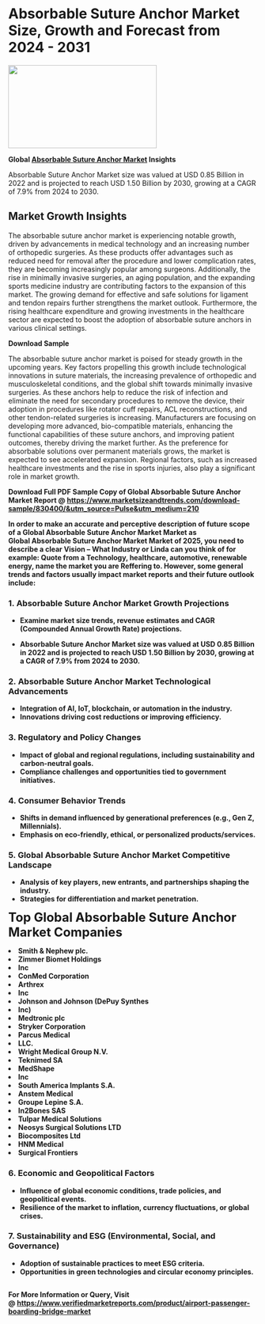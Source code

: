 <H1>Absorbable Suture Anchor Market Size, Growth and Forecast from 2024 - 2031</H1><img class="aligncenter size-medium wp-image-584254" src="https://thirdeyenews.in/wp-content/uploads/2024/09/Global-Market-Research-300x168.jpeg" alt="" width="300" height="168" /><p><strong>Global&nbsp;<a href="https://www.marketsizeandtrends.com/download-sample/830400/&amp;utm_source=Pulse&amp;utm_medium=210">Absorbable Suture Anchor Market</a> Insights</strong></p><p>Absorbable Suture Anchor Market size was valued at USD 0.85 Billion in 2022 and is projected to reach USD 1.50 Billion by 2030, growing at a CAGR of 7.9% from 2024 to 2030.</p><p><h2>Market Growth Insights</h2> <p>The absorbable suture anchor market is experiencing notable growth, driven by advancements in medical technology and an increasing number of orthopedic surgeries. As these products offer advantages such as reduced need for removal after the procedure and lower complication rates, they are becoming increasingly popular among surgeons. Additionally, the rise in minimally invasive surgeries, an aging population, and the expanding sports medicine industry are contributing factors to the expansion of this market. The growing demand for effective and safe solutions for ligament and tendon repairs further strengthens the market outlook. Furthermore, the rising healthcare expenditure and growing investments in the healthcare sector are expected to boost the adoption of absorbable suture anchors in various clinical settings.</p> <p><strong>Download Sample</strong></p> <p>The absorbable suture anchor market is poised for steady growth in the upcoming years. Key factors propelling this growth include technological innovations in suture materials, the increasing prevalence of orthopedic and musculoskeletal conditions, and the global shift towards minimally invasive surgeries. As these anchors help to reduce the risk of infection and eliminate the need for secondary procedures to remove the device, their adoption in procedures like rotator cuff repairs, ACL reconstructions, and other tendon-related surgeries is increasing. Manufacturers are focusing on developing more advanced, bio-compatible materials, enhancing the functional capabilities of these suture anchors, and improving patient outcomes, thereby driving the market further. As the preference for absorbable solutions over permanent materials grows, the market is expected to see accelerated expansion. Regional factors, such as increased healthcare investments and the rise in sports injuries, also play a significant role in market growth.</p> <p><strong></p><p><span class=""><strong>Download Full PDF Sample Copy of Global Absorbable Suture Anchor Market Report</strong> @ <a href="https://www.marketsizeandtrends.com/download-sample/830400/&amp;utm_source=Pulse&amp;utm_medium=210" target="_blank">https://www.marketsizeandtrends.com/download-sample/830400/&amp;utm_source=Pulse&amp;utm_medium=210</a></span></p><p>In order to make an accurate and perceptive description of future scope of a Global&nbsp;Absorbable Suture Anchor Market Market as Global&nbsp;Absorbable Suture Anchor Market Market of 2025, you need to describe a clear Vision &ndash; What Industry or Linda can you think of for example: Quote from a Technology, healthcare, automotive, renewable energy, name the market you are Reffering to. However, some general trends and factors usually impact market reports and their future outlook include:</p><h3>1.&nbsp;<strong>Absorbable Suture Anchor Market Growth Projections</strong></h3><ul><li>Examine market size trends, revenue estimates and CAGR (Compounded Annual Growth Rate) projections.</li><li><p>Absorbable Suture Anchor Market size was valued at USD 0.85 Billion in 2022 and is projected to reach USD 1.50 Billion by 2030, growing at a CAGR of 7.9% from 2024 to 2030.</p></li></ul><h3>2.&nbsp;<strong>Absorbable Suture Anchor Market Technological Advancements</strong></h3><ul><li>Integration of AI, IoT, blockchain, or automation in the industry.</li><li>Innovations driving cost reductions or improving efficiency.</li></ul><h3>3.&nbsp;<strong>Regulatory and Policy Changes</strong></h3><ul><li>Impact of global and regional regulations, including sustainability and carbon-neutral goals.</li><li>Compliance challenges and opportunities tied to government initiatives.</li></ul><h3>4.&nbsp;<strong>Consumer Behavior Trends</strong></h3><ul><li>Shifts in demand influenced by generational preferences (e.g., Gen Z, Millennials).</li><li>Emphasis on eco-friendly, ethical, or personalized products/services.</li></ul><h3>5.&nbsp;<strong>Global Absorbable Suture Anchor Market Competitive Landscape</strong></h3><ul><li>Analysis of key players, new entrants, and partnerships shaping the industry.</li><li>Strategies for differentiation and market penetration.</li></ul><p data-pm-slice="1 1 []"><span style="color: inherit; font-family: inherit; font-size: 25px;">Top Global Absorbable Suture Anchor Market Companies</span></p><div class="" data-test-id=""><p><li>Smith & Nephew plc.</li><li> Zimmer Biomet Holdings</li><li> Inc</li><li> ConMed Corporation</li><li> Arthrex</li><li> Inc</li><li> Johnson and Johnson (DePuy Synthes</li><li> Inc)</li><li> Medtronic plc</li><li> Stryker Corporation</li><li> Parcus Medical</li><li> LLC.</li><li> Wright Medical Group N.V.</li><li> Teknimed SA</li><li> MedShape</li><li> Inc</li><li> South America Implants S.A.</li><li> Anstem Medical</li><li> Groupe Lepine S.A.</li><li> In2Bones SAS</li><li> Tulpar Medical Solutions</li><li> Neosys Surgical Solutions LTD</li><li> Biocomposites Ltd</li><li> HNM Medical</li><li> Surgical Frontiers</li></p></div><h3>6.&nbsp;<strong>Economic and Geopolitical Factors</strong></h3><ul><li>Influence of global economic conditions, trade policies, and geopolitical events.</li><li>Resilience of the market to inflation, currency fluctuations, or global crises.</li></ul><h3>7.&nbsp;<strong>Sustainability and ESG (Environmental, Social, and Governance)</strong></h3><ul><li>Adoption of sustainable practices to meet ESG criteria.</li><li>Opportunities in green technologies and circular economy principles.</li></ul><h2><strong style="font-size: 14px;">For More Information or Query, Visit @&nbsp;</strong><a style="background-color: #ffffff; font-size: 14px;" href="https://www.marketsizeandtrends.com/report/absorbable-suture-anchor-market/" target="_blank">https://www.verifiedmarketreports.com/product/airport-passenger-boarding-bridge-market</a></h2>
